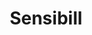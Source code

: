---
instagram: http://instagram.com/getsensibill
linkedin: https://linkedin.com/company/3513561
logohandle: getsensibill
sort: sensibill
title: Sensibill
twitter: https://x.com/getsensibill
website: https://getsensibill.com/
---